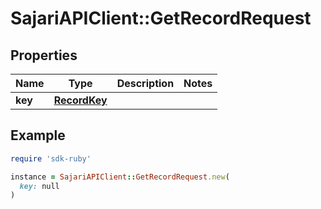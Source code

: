 # SajariAPIClient::GetRecordRequest

## Properties

| Name | Type | Description | Notes |
| ---- | ---- | ----------- | ----- |
| **key** | [**RecordKey**](RecordKey.md) |  |  |

## Example

```ruby
require 'sdk-ruby'

instance = SajariAPIClient::GetRecordRequest.new(
  key: null
)
```

